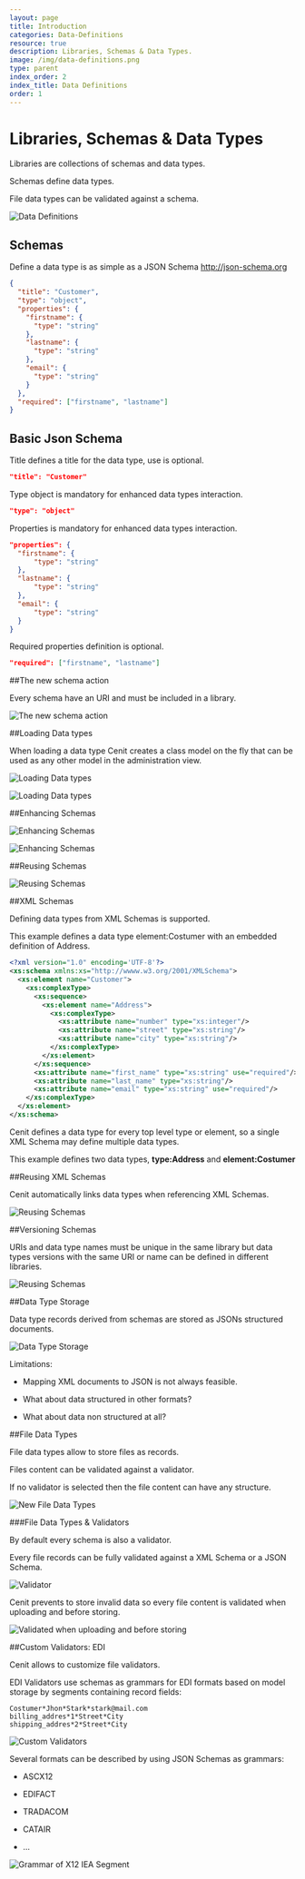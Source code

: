 ```yaml
---
layout: page
title: Introduction
categories: Data-Definitions
resource: true
description: Libraries, Schemas & Data Types.
image: /img/data-definitions.png
type: parent
index_order: 2
index_title: Data Definitions
order: 1
---
```


# Libraries, Schemas & Data Types

Libraries are collections of schemas and data types.

Schemas define data types.

File data types can be validated against a schema.

![Data Definitions](/img/data_definitions/model.png)

## Schemas

Define a data type is as simple as a JSON Schema 
http://json-schema.org

```json
{
  "title": "Customer",
  "type": "object",
  "properties": {
    "firstname": {
      "type": "string"
    },
    "lastname": {
      "type": "string"
    },
    "email": {
      "type": "string"
    }
  },
  "required": ["firstname", "lastname"]
}
```

## Basic Json Schema
Title defines a title for the data type, use is optional.

```json
"title": "Customer"
```

Type object is mandatory for enhanced data types interaction.

```json
"type": "object"
```

Properties is mandatory for enhanced data types interaction.

```json
"properties": {
  "firstname": {
      "type": "string"
  },
  "lastname": {
      "type": "string"
  },
  "email": {
      "type": "string"
  }
}
```

Required properties definition is optional.

```json
"required": ["firstname", "lastname"]
```

##The new schema action

Every schema have an URI and must be included in a library.

![The new schema action](/img/data_definitions/screen_1.png)

##Loading Data types

When loading a data type Cenit creates a class model on the fly that can be used as any other model in the administration view.

![Loading Data types](/img/data_definitions/screen_2.png)

![Loading Data types](/img/data_definitions/loading_data_types.png)

##Enhancing Schemas

![Enhancing Schemas](/img/data_definitions/enhacing_2.png)

![Enhancing Schemas](/img/data_definitions/enhacing_3.png)

##Reusing Schemas

![Reusing Schemas](/img/data_definitions/reusing.png)


##XML Schemas

Defining data types from XML Schemas is supported.

This example defines a data type element:Costumer with an embedded definition of Address.

```xml
<?xml version="1.0" encoding='UTF-8'?>
<xs:schema xmlns:xs="http://wwww.w3.org/2001/XMLSchema">
  <xs:element name="Customer">
    <xs:complexType>
      <xs:sequence>
        <xs:element name="Address">
          <xs:complexType>
            <xs:attribute name="number" type="xs:integer"/>
            <xs:attribute name="street" type="xs:string"/>
            <xs:attribute name="city" type="xs:string"/>
          </xs:complexType>
        </xs:element>
      </xs:sequence>
      <xs:attribute name="first_name" type="xs:string" use="required"/>
      <xs:attribute name="last_name" type="xs:string"/>
      <xs:attribute name="email" type="xs:string" use="required"/>
    </xs:complexType>
  </xs:element>
</xs:schema>
```

Cenit defines a data type for every top level type or element, so a single XML Schema may define multiple data types.

This example defines two data types, **type:Address** and **element:Costumer**

##Reusing XML Schemas

Cenit automatically links data types when referencing XML Schemas.

![Reusing Schemas](/img/data_definitions/xml_reusing.png)

##Versioning Schemas

URIs and data type names must be unique in the same library but data types versions with the same URI or name can be defined in different libraries.

![Reusing Schemas](/img/data_definitions/versioning_schema.png)

##Data Type Storage

Data type records derived from schemas are stored as JSONs structured documents.

![Data Type Storage](/img/data_definitions/screen_3.png)

Limitations:

* Mapping XML documents to JSON is not always feasible.

* What about data structured in other formats?

* What about data non structured at all?

##File Data Types

File data types allow to store files as records.

Files content can be validated against a validator.

If no validator is selected then the file content can have any structure.

![New File Data Types](/img/data_definitions/screen_4.png)

###File Data Types & Validators

By default every schema is also a validator.

Every file records can be fully validated against a XML Schema or a JSON Schema.

![Validator](/img/data_definitions/screen_5.png)

Cenit prevents to store invalid data so every file content is validated when uploading and before storing.

![Validated when uploading and before storing](/img/data_definitions/screen_6.png)

##Custom Validators: EDI

Cenit allows to customize file validators.

EDI Validators use schemas as grammars for EDI formats based on model storage by segments containing record fields:

```
Costumer*Jhon*Stark*stark@mail.com
billing_addres*1*Street*City
shipping_addres*2*Street*City
```

![Custom Validators](/img/data_definitions/screen_7.png)

Several formats can be described by using JSON Schemas as grammars:

* ASCX12

* EDIFACT

* TRADACOM

* CATAIR

* …

![Grammar of X12 IEA Segment](/img/data_definitions/screen_8.png)





